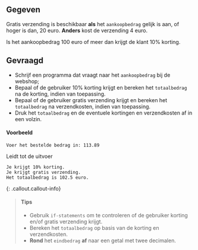 ## Gegeven
Gratis verzending is beschikbaar **als** het `aankoopbedrag` gelijk is aan, of hoger is dan, 20 euro. 
**Anders** kost de verzending 4 euro. 

Is het aankoopbedrag 100 euro of meer dan krijgt de klant 10% korting.

## Gevraagd
- Schrijf een programma dat vraagt naar het `aankoopbedrag` bij de webshop;
- Bepaal of de gebruiker 10% korting krijgt en bereken het `totaalbedrag` na de korting, indien van toepassing.
- Bepaal of de gebruiker gratis verzending krijgt en bereken het `totaalbedrag` na verzendkosten, indien van toepassing.
- Druk het `totaalbedrag` en de eventuele kortingen en verzendkosten af in een volzin.

#### Voorbeeld
```
Voer het bestelde bedrag in: 113.89
```

Leidt tot de uitvoer

```
Je krijgt 10% korting.
Je krijgt gratis verzending.
Het totaalbedrag is 102.5 euro.
```

{: .callout.callout-info}
>#### Tips
>- Gebruik `if-statements` om te controleren of de gebruiker korting en/of gratis verzending krijgt.
>- Bereken het `totaalbedrag` op basis van de korting en verzendkosten.
>- **Rond** het `eindbedrag` **af** naar een getal met twee decimalen. 
